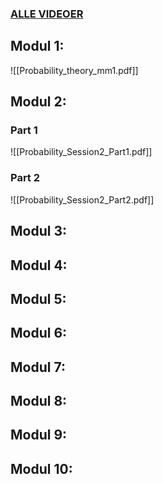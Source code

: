### [ALLE VIDEOER](https://www.probabilitycourse.com/videos/videos.php)
## Modul 1: 
![[Probability_theory_mm1.pdf]]
## Modul 2: 
### Part 1
![[Probability_Session2_Part1.pdf]]

### Part 2
![[Probability_Session2_Part2.pdf]]
## Modul 3: 

## Modul 4: 

## Modul 5:

## Modul 6: 

## Modul 7:

## Modul 8:

## Modul 9: 

## Modul 10: 
